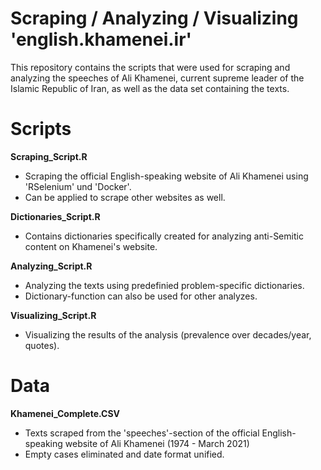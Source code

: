 # Scraping / Analyzing / Visualizing 'english.khamenei.ir'

This repository contains the scripts that were used for scraping and analyzing the speeches of 
Ali Khamenei, current supreme leader of the Islamic Republic of Iran, as well as the data set
containing the texts.

# Scripts
**Scraping_Script.R**
- Scraping the official English-speaking website of Ali Khamenei using 'RSelenium' und 'Docker'.
- Can be applied to scrape other websites as well.

**Dictionaries_Script.R**
- Contains dictionaries specifically created for analyzing anti-Semitic content on Khamenei's website.

**Analyzing_Script.R**
- Analyzing the texts using predefinied problem-specific dictionaries.
- Dictionary-function can also be used for other analyzes. 

**Visualizing_Script.R**
- Visualizing the results of the analysis (prevalence over decades/year, quotes).
  
# Data
**Khamenei_Complete.CSV**
- Texts scraped from the 'speeches'-section of the official English-speaking website of Ali Khamenei (1974 - March 2021)
- Empty cases eliminated and date format unified.
